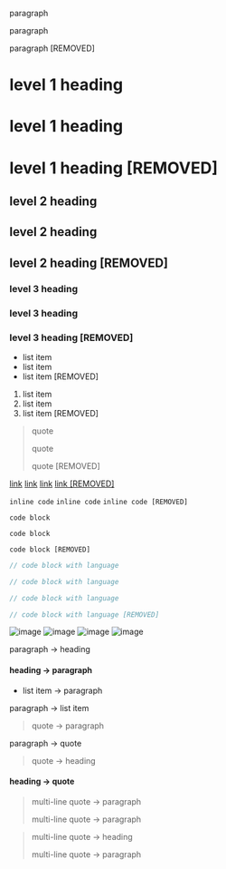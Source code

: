 paragraph

paragraph

paragraph [REMOVED]

# level 1 heading
# level 1 heading
# level 1 heading [REMOVED]

## level 2 heading
## level 2 heading
## level 2 heading [REMOVED]

### level 3 heading
### level 3 heading
### level 3 heading [REMOVED]

* list item
* list item
* list item [REMOVED]

1. list item
2. list item
3. list item [REMOVED]

> quote
>
> quote
>
> quote [REMOVED]

[link](https://www.example.com)
[link](https://www.example.com)
[link](https://www.example.com)
[link [REMOVED]](https://www.example.com)

`inline code`
`inline code`
`inline code [REMOVED]`

```
code block
```
```
code block
```
```
code block [REMOVED]
```

```javascript
// code block with language
```
```javascript
// code block with language
```
```javascript
// code block with language
```
```javascript
// code block with language [REMOVED]
```

![image](https://fakeimg.pl/400x100/?text=image)
![image](https://fakeimg.pl/400x100/?text=image)
![image](https://fakeimg.pl/400x100/?text=image)
![image](https://fakeimg.pl/400x100/?text=image%20[REMOVED])

paragraph → heading

#### heading → paragraph

* list item → paragraph

paragraph → list item

> quote → paragraph

paragraph → quote

> quote → heading

#### heading → quote

> multi-line quote → paragraph
>
> multi-line quote → paragraph

> multi-line quote → heading
>
> multi-line quote → paragraph
